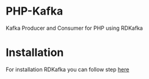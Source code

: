 # PHP-Kafka
Kafka Producer and Consumer for PHP using RDKafka

# Installation
For installation RDKafka you can follow step [here](https://github.com/arnaud-lb/php-rdkafka)
